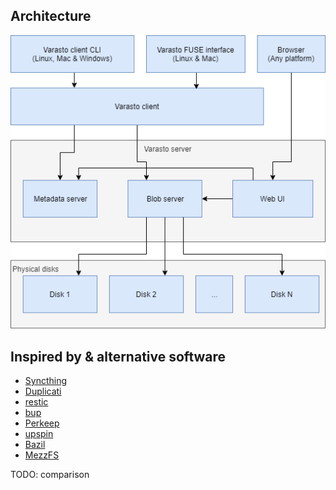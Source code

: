 Architecture
------------

![](architecture.png)


Inspired by & alternative software
----------------------------------

- [Syncthing](https://syncthing.net/)
- [Duplicati](https://www.duplicati.com/)
- [restic](https://restic.net/)
- [bup](https://github.com/bup/bup)
- [Perkeep](https://perkeep.org/doc/overview)
- [upspin](https://upspin.io/doc/arch.md)
- [Bazil](https://bazil.org/)
- [MezzFS](https://medium.com/netflix-techblog/mezzfs-mounting-object-storage-in-netflixs-media-processing-platform-cda01c446ba)

TODO: comparison
